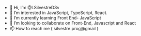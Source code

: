 - 👋 Hi, I’m @LSilvestreD3v
- 👀 I’m interested in JavaScript, TypeScript, React.
- 🌱 I’m currently learning Front End- JavaScript
- 💞️ I’m looking to collaborate on Front-End, Javascript and React
- 📫 How to reach me ( silvestre.prog@gmail )

<!---
LSilvestreD3v/LSilvestreD3v is a ✨ special ✨ repository because its `README.md` (this file) appears on your GitHub profile.
You can click the Preview link to take a look at your changes.
--->
